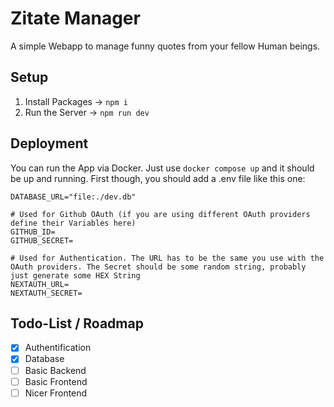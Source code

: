 # Zitate Manager
A simple Webapp to manage funny quotes from your fellow Human beings.

## Setup
1. Install Packages -> `npm i`
2. Run the Server -> `npm run dev`

## Deployment
You can run the App via Docker. Just use `docker compose up` and it should be up and running.
First though, you should add a .env file like this one:
```env
DATABASE_URL="file:./dev.db"

# Used for Github OAuth (if you are using different OAuth providers define their Variables here)
GITHUB_ID=
GITHUB_SECRET=

# Used for Authentication. The URL has to be the same you use with the OAuth providers. The Secret should be some random string, probably just generate some HEX String
NEXTAUTH_URL=
NEXTAUTH_SECRET=
```

## Todo-List / Roadmap
- [x] Authentification
- [x] Database
- [ ] Basic Backend
- [ ] Basic Frontend
- [ ] Nicer Frontend
